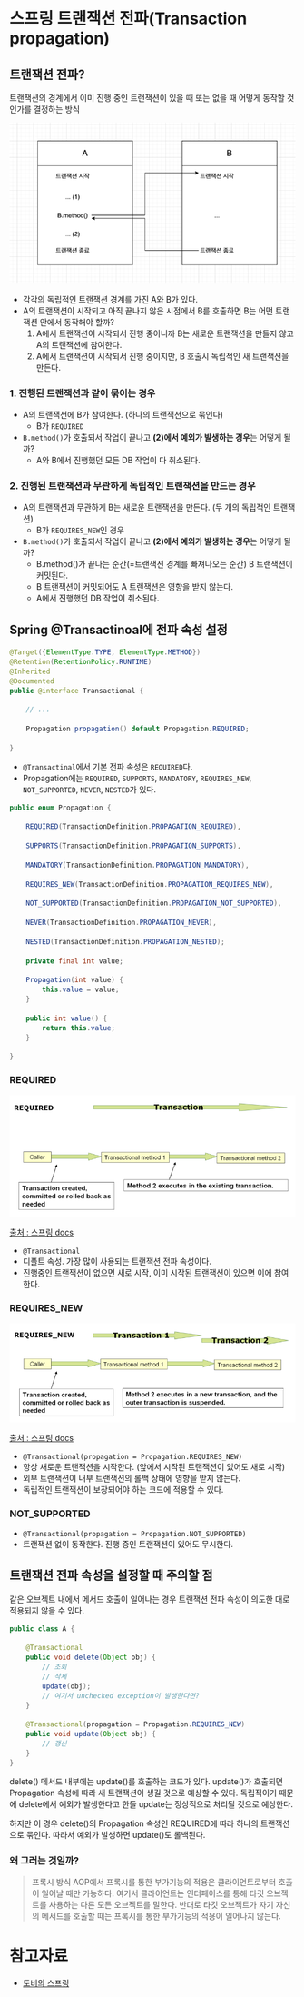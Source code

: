 # 스프링 트랜잭션 전파(Transaction propagation)

## 트랜잭션 전파?

트랜잭션의 경계에서 이미 진행 중인 트랜잭션이 있을 때 또는 없을 때 어떻게 동작할 것인가를 결정하는 방식

![트랜잭션 전파 예시](./images/propagation.png)

- 각각의 독립적인 트랜잭션 경계를 가진 A와 B가 있다.
- A의 트랜잭션이 시작되고 아직 끝나지 않은 시점에서 B를 호출하면 B는 어떤 트랜잭션 안에서 동작해야 할까?
    1. A에서 트랜잭션이 시작되서 진행 중이니까 B는 새로운 트랜잭션을 만들지 않고 A의 트랜잭션에 참여한다.
    2. A에서 트랜잭션이 시작되서 진행 중이지만, B 호출시 독립적인 새 트랜잭션을 만든다. 

### 1. 진행된 트랜잭션과 같이 묶이는 경우

- A의 트랜잭션에 B가 참여한다. (하나의 트랜잭션으로 묶인다)
    - B가 `REQUIRED`
- `B.method()`가 호출되서 작업이 끝나고 **(2)에서 예외가 발생하는 경우**는 어떻게 될까?
    - A와 B에서 진행했던 모든 DB 작업이 다 취소된다.

### 2. 진행된 트랜잭션과 무관하게 독립적인 트랜잭션을 만드는 경우

- A의 트랜잭션과 무관하게 B는 새로운 트랜잭션을 만든다. (두 개의 독립적인 트랜잭션)
    - B가 `REQUIRES_NEW`인 경우
- `B.method()`가 호출되서 작업이 끝나고 **(2)에서 예외가 발생하는 경우**는 어떻게 될까?
    - B.method()가 끝나는 순간(=트랜잭션 경계를 빠져나오는 순간) B 트랜잭션이 커밋된다.
    - B 트랜잭션이 커밋되어도 A 트랜잭션은 영향을 받지 않는다.
    - A에서 진행했던 DB 작업이 취소된다.

## Spring @Transactinoal에 전파 속성 설정

```java
@Target({ElementType.TYPE, ElementType.METHOD})
@Retention(RetentionPolicy.RUNTIME)
@Inherited
@Documented
public @interface Transactional {
	
	// ...

	Propagation propagation() default Propagation.REQUIRED;

}
```

- `@Transactinal`에서 기본 전파 속성은 `REQUIRED`다.
- Propagation에는 `REQUIRED`, `SUPPORTS`, `MANDATORY`, `REQUIRES_NEW`, `NOT_SUPPORTED`, `NEVER`, `NESTED`가 있다.

```java
public enum Propagation {

	REQUIRED(TransactionDefinition.PROPAGATION_REQUIRED),

	SUPPORTS(TransactionDefinition.PROPAGATION_SUPPORTS),

	MANDATORY(TransactionDefinition.PROPAGATION_MANDATORY),

	REQUIRES_NEW(TransactionDefinition.PROPAGATION_REQUIRES_NEW),

	NOT_SUPPORTED(TransactionDefinition.PROPAGATION_NOT_SUPPORTED),

	NEVER(TransactionDefinition.PROPAGATION_NEVER),

	NESTED(TransactionDefinition.PROPAGATION_NESTED);

	private final int value;

	Propagation(int value) {
		this.value = value;
	}

	public int value() {
		return this.value;
	}

}
```

 

### REQUIRED

![Propagation.REQUIRED](./images/tx_prop_required.png)

[출처 : 스프링 docs](https://docs.spring.io/spring-framework/docs/current/reference/html/data-access.html#spring-data-tier) 

- `@Transactional`
- 디폴트 속성. 가장 많이 사용되는 트랜잭션 전파 속성이다.
- 진행중인 트랜잭션이 없으면 새로 시작, 이미 시작된 트랜잭션이 있으면 이에 참여한다.


### REQUIRES_NEW

![Propagation.REQUIRES_NEW](./images/tx_prop_requires_new.png)

[출처 : 스프링 docs](https://docs.spring.io/spring-framework/docs/current/reference/html/data-access.html#spring-data-tier) 

- `@Transactional(propagation = Propagation.REQUIRES_NEW)`
- 항상 새로운 트랜잭션을 시작한다. (앞에서 시작된 트랜잭션이 있어도 새로 시작)
- 외부 트랜잭션이 내부 트랜잭션의 롤백 상태에 영향을 받지 않는다.
- 독립적인 트랜잭션이 보장되어야 하는 코드에 적용할 수 있다.


### NOT_SUPPORTED
- `@Transactional(propagation = Propagation.NOT_SUPPORTED)`
- 트랜잭션 없이 동작한다. 진행 중인 트랜잭션이 있어도 무시한다.



## 트랜잭션 전파 속성을 설정할 때 주의할 점

같은 오브젝트 내에서 메서드 호출이 일어나는 경우 트랜잭션 전파 속성이 의도한 대로 적용되지 않을 수 있다. 

```java
public class A {

	@Transactional
	public void delete(Object obj) {
		// 조회
		// 삭제
		update(obj);
		// 여기서 unchecked exception이 발생한다면?
	}

	@Transactional(propagation = Propagation.REQUIRES_NEW)
	public void update(Object obj) {
		// 갱신
	}
}
```

delete() 메서드 내부에는 update()를 호출하는 코드가 있다. update()가 호출되면 Propagation 속성에 따라 새 트랜잭션이 생길 것으로 예상할 수 있다. 독립적이기 때문에 delete에서 예외가 발생한다고 한들 update는 정상적으로 처리될 것으로 예상한다. 

하지만 이 경우 delete()의 Propagation 속성인 REQUIRED에 따라 하나의 트랜잭션으로 묶인다. 따라서 예외가 발생하면 update()도 롤백된다. 

### 왜 그러는 것일까?

> 프록시 방식 AOP에서 프록시를 통한 부가기능의 적용은 클라이언트로부터 호출이 일어날 때만 가능하다. 여기서 클라이언트는 인터페이스를 통해 타깃 오브젝트를 사용하는 다른 모든 오브젝트를 말한다. 반대로 타깃 오브젝트가 자기 자신의 메서드를 호출할 때는 프록시를 통한 부가기능의 적용이 일어나지 않는다.

# 참고자료
- [토비의 스프링](http://www.yes24.com/Product/Goods/7516911) 